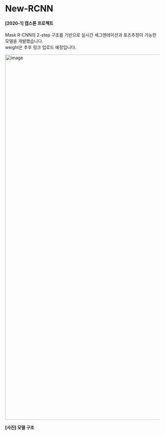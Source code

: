 # New-RCNN

#### [2020-1] 캡스톤 프로젝트
Mask R-CNN의 2-step 구조를 기반으로 실시간 세그멘테이션과 포즈추정이 가능한 모델을 개발했습니다.  
weight은 추후 링크 업로드 예정입니다.
  
  
  
  
<img width="1184" alt="image" src="https://user-images.githubusercontent.com/40735375/82559912-5ff7a700-9bab-11ea-8222-dcd7fdf2a907.png">
  
  
**[사진] 모델 구조**
